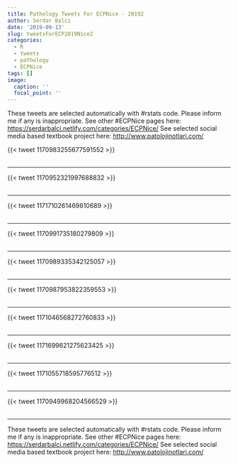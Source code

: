 ```yaml
---
title: Pathology Tweets For ECPNice - 20192
author: Serdar Balci
date: '2019-09-13'
slug: tweetsForECP2019Nice2
categories:
  - R
  - tweets
  - pathology
  - ECPNice
tags: []
image:
  caption: ''
  focal_point: ''
---
```



These tweets are selected automatically with #rstats code. Please inform me if any is inappropriate.
See other #ECPNice pages here: https://serdarbalci.netlify.com/categories/ECPNice/ 
See selected social media based textbook project here: http://www.patolojinotlari.com/

{{< tweet 1170983255677591552 >}}
<br>
<br>
<hr>
{{< tweet 1170952321997688832 >}}
<br>
<br>
<hr>
{{< tweet 1171710261469810689 >}}
<br>
<br>
<hr>
{{< tweet 1170991735180279809 >}}
<br>
<br>
<hr>
{{< tweet 1170989335342125057 >}}
<br>
<br>
<hr>
{{< tweet 1170987953822359553 >}}
<br>
<br>
<hr>
{{< tweet 1171046568272760833 >}}
<br>
<br>
<hr>
{{< tweet 1171699621275623425 >}}
<br>
<br>
<hr>
{{< tweet 1171055718595776512 >}}
<br>
<br>
<hr>
{{< tweet 1170949968204566529 >}}
<br>
<br>
<hr>


These tweets are selected automatically with #rstats code. Please inform me if any is inappropriate.
See other #ECPNice pages here: https://serdarbalci.netlify.com/categories/ECPNice/ 
See selected social media based textbook project here: http://www.patolojinotlari.com/
